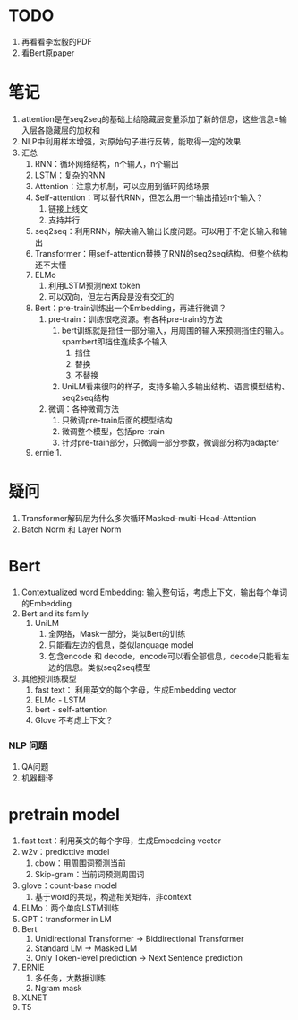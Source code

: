 # TODO

1. 再看看李宏毅的PDF
2. 看Bert原paper



# 笔记

1. attention是在seq2seq的基础上给隐藏层变量添加了新的信息，这些信息=输入层各隐藏层的加权和
2. NLP中利用样本增强，对原始句子进行反转，能取得一定的效果
3. 汇总
   1. RNN：循环网络结构，n个输入，n个输出
   2. LSTM：复杂的RNN
   3. Attention：注意力机制，可以应用到循环网络场景
   4. Self-attention：可以替代RNN，但怎么用一个输出描述n个输入？
      1. 链接上线文
      2. 支持并行
   5. seq2seq：利用RNN，解决输入输出长度问题。可以用于不定长输入和输出
   6. Transformer：用self-attention替换了RNN的seq2seq结构。但整个结构还不太懂
   7. ELMo
      1. 利用LSTM预测next token
      2. 可以双向，但左右两段是没有交汇的
   8. Bert：pre-train训练出一个Embedding，再进行微调？
      1. pre-train：训练很吃资源。有各种pre-train的方法
         1. bert训练就是挡住一部分输入，用周围的输入来预测挡住的输入。spambert即挡住连续多个输入
            1. 挡住
            2. 替换
            3. 不替换
         2. UniLM看来很叼的样子，支持多输入多输出结构、语言模型结构、seq2seq结构
      2. 微调：各种微调方法
         1. 只微调pre-train后面的模型结构
         2. 微调整个模型，包括pre-train
         3. 针对pre-train部分，只微调一部分参数，微调部分称为adapter
   9. ernie
      1. 



# 疑问

1. Transformer解码层为什么多次循环Masked-multi-Head-Attention
2. Batch Norm 和 Layer Norm



# Bert

1. Contextualized word Embedding: 输入整句话，考虑上下文，输出每个单词的Embedding
2. Bert and its family
   1. UniLM
      1. 全网络，Mask一部分，类似Bert的训练
      2. 只能看左边的信息，类似language model
      3. 包含encode 和 decode，encode可以看全部信息，decode只能看左边的信息。类似seq2seq模型
3. 其他预训练模型
   1. fast text： 利用英文的每个字母，生成Embedding vector
   2. ELMo - LSTM
   3. bert - self-attention
   4. Glove 不考虑上下文？



### NLP 问题

1. QA问题
2. 机器翻译



# pretrain model

1. fast text：利用英文的每个字母，生成Embedding vector
2. w2v：predicttive model
   1. cbow：用周围词预测当前
   2. Skip-gram：当前词预测周围词
3. glove：count-base model
   1. 基于word的共现，构造相关矩阵，非context
4. ELMo：两个单向LSTM训练
5. GPT：transformer in LM
6. Bert
   1. Unidirectional Transformer -> Biddirectional Transformer
   2. Standard LM -> Masked LM
   3. Only Token-level prediction -> Next Sentence prediction
7. ERNIE
   1. 多任务，大数据训练
   2. Ngram mask
8. XLNET
9. T5


